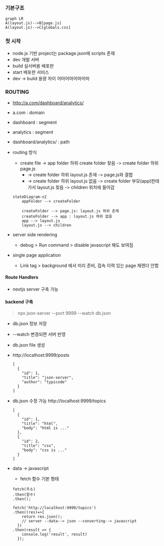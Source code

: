 ### 기본구조
```mermaid
graph LR
A(layout.js)-->B[page.js]
A(layout.js)-->C[globals.css]
```
### 첫 시작
- node.js 기반 project는 package.json에 scripts 존재
- dev 개발 서버
- build 실서버용 배포판
- start 배포판 서비스
- dev -> build 용량 차이 어마어마어마어마

### ROUTING
- http://a.com/dashboard/analytics/
- a.com : domain
- dashboard : segment
- analytics : segment
- dashboard/analytics/ : path

- routing 방식
  - create file -> app folder 하위 create folder 찾음 -> create folder 하위 page.js
    - -> create folder 하위 layout.js 존재 -> page.js와 결합
    - -> create folder 하위 layout.js 없음 -> create folder 부모(app)한테 가서 layout.js 찾음 -> children 위치에 들어감

  ```mermaid
  stateDiagram-v2
      appFolder --> createFolder

      createFolder --> page.js: layout.js 하위 존재
      createFolder --> app : layout.js 하위 없음
      app --> layout.js
      layout.js --> children
  ```

- server side rendering
  - debug > Run command > disable javascript 해도 보여짐
- single page application
  - Link tag > background 에서 미리 준비, 접속 이력 있는 page 재렌더 안함

#### Route Handlers
- nextjs server 구축 가능

#### backend 구축
> npx json-server --port 9999 --watch db.json
- db.json 정보 저장
- --watch 변경되면 서버 반영

- db.json file 생성
- http://localhost:9999/posts
  ```
  [
    {
      "id": 1,
      "title": "json-server",
      "author": "typicode"
    }
  ]
  ```
- db.json 수정 가능
  http://localhost:9999/topics
  ```
  [
    {
      "id": 1,
      "title": "html",
      "body": "html is ..."
    },
    {
      "id": 2,
      "title": "css",
      "body": "css is ..."
    }
  ]
  ```
- data -> javascript
  - fetch 함수 기본 형태
  ```
  fetch(주소)
  .then(함수)
  .then();
  ```
  ```
  fetch('http://localhost:9999/topics')
  .then((res)=>{
      return res.json();
      // server --data--> json --converting--> javascript
    })
  .then(result => {
      console.log('result', result)
    });
  ```



